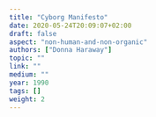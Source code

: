 ```yaml
---
title: "Cyborg Manifesto"
date: 2020-05-24T20:09:07+02:00
draft: false
aspect: "non-human-and-non-organic"
authors: ["Donna Haraway"]
topic: ""
link: ""
medium: ""
year: 1990
tags: []
weight: 2
---
```

